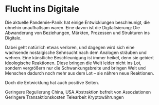 # Flucht ins Digitale

Die aktuelle Pandemie-Panik hat einige Entwicklungen beschleunigt, die ohnehin unaufhaltsam waren. Eine davon ist die Digitalisierung: Die Abwanderung von Beziehungen, Märkten, Prozessen und Strukturen ins Digitale. 

Dabei geht natürlich etwas verloren, und dagegen wird sich eine wachsende nostalgische Sehnsucht nach dem Analogen sträuben und wehren. Eine künstliche Beschleunigung ist immer heikel, denn sie gebiert ideologische Reaktionen. Diese bringen die Welt leider nicht ins Lot, sondern vergrößern nur die Schwankungsbreite und bringen Welt und Menschen dadurch noch mehr aus dem Lot – sie nähren neue Reaktionen.

Doch die Entwicklung hat auch positive Seiten.

Geringere Regulierung
	China, USA
Abstraktion befreit von Assoziationen 
Geringere Transaktionskosten
Telearbeit
Kryptowährungen
